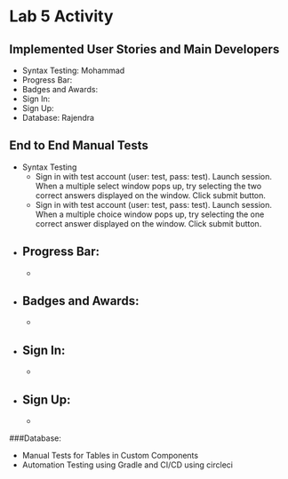 # Lab 5 Activity

## Implemented User Stories and Main Developers
- Syntax Testing: Mohammad
- Progress Bar:
- Badges and Awards:
- Sign In:
- Sign Up:
- Database: Rajendra





## End to End Manual Tests
- Syntax Testing
  - Sign in with test account (user: test, pass: test). Launch session. When a multiple select window pops up, try selecting the two correct answers displayed on the window. Click submit button.
  - Sign in with test account (user: test, pass: test). Launch session. When a multiple choice window pops up, try selecting the one correct answer displayed on the window. Click submit button.
- Progress Bar:
  -
  -
- Badges and Awards:
  -
  -
- Sign In:
  -
  -
- Sign Up:
  -
  -
###Database:
  - Manual Tests for Tables in Custom Components
  - Automation Testing using Gradle and CI/CD using circleci 
